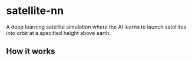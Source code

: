 # satellite-nn
A deep learning satellite simulation where the AI learns to launch satellites into orbit at a specified height above earth.

## How it works

